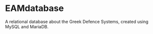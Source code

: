 # EAMdatabase
A relational database about the Greek Defence Systems, created using MySQL and MariaDB.
